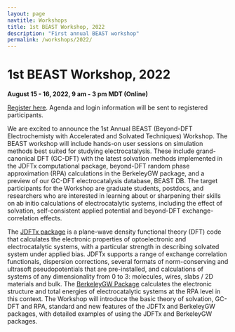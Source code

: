 ```yaml
---
layout: page
navtitle: Workshops
title: 1st BEAST Workshop, 2022
description: "First annual BEAST workshop"
permalink: /workshops/2022/
---
```


# 1st BEAST Workshop, 2022

<b>August 15 - 16, 2022, 9 am - 3 pm MDT (Online)</b>

[Register here](https://forms.gle/yCMChD6sZRYjPmBM9).
Agenda and login information will be sent to registered participants.

We are excited to announce the 1st Annual BEAST (Beyond-DFT Electrochemisty with
Accelerated and Solvated Techniques) Workshop.
The BEAST workshop will include hands-on user sessions on simulation methods best suited for studying electrocatalysis.
These include grand-canonical DFT (GC-DFT) with the latest solvation methods implemented in the JDFTx computational package, beyond-DFT random phase approximation (RPA) calculations in the BerkeleyGW package, and a preview of our GC-DFT electrocatalysis database, BEAST DB.
The target participants for the Workshop are graduate students, postdocs, and researchers who are interested in learning about or sharpening their skills on ab initio calculations of electrocatalytic systems, including the effect of solvation, self-consistent applied potential and beyond-DFT exchange-correlation effects.

The [JDFTx package](https://jdftx.org) is a plane-wave density functional theory (DFT) code that calculates the electronic properties of optoelectronic and electrocatalytic systems, with a particular strength in describing solvated system under applied bias. JDFTx supports a range of exchange correlation functionals, dispersion corrections, several formats of norm-conserving and ultrasoft pseudopotentials that are pre-installed, and calculations of systems of any dimensionality from 0 to 3: molecules, wires, slabs / 2D materials and bulk.
The [BerkeleyGW Package](https://berkeleygw.org) calculates the electronic structure and total energies of electrocatalytic systems at the RPA level in this context.
The Workshop will introduce the basic theory of solvation, GC-DFT and RPA, standard and new features of the JDFTx and BerkeleyGW packages, with detailed examples of using the JDFTx and BerkeleyGW packages.
